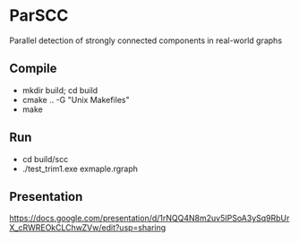 # ParSCC

Parallel detection of strongly connected components in real-world graphs

## Compile

* mkdir build; cd build
* cmake .. -G "Unix Makefiles"
* make

## Run

* cd build/scc
* ./test_trim1.exe exmaple.rgraph

## Presentation

https://docs.google.com/presentation/d/1rNQQ4N8m2uv5IPSoA3ySq9RbUrX_cRWREOkCLChwZVw/edit?usp=sharing
